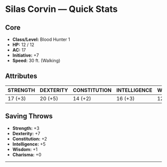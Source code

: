 # Silas Corvin — Quick Stats

## Core
- **Class/Level:** Blood Hunter 1
- **HP:** 12 / 12
- **AC:** 17
- **Initiative:** +7
- **Speed:** 30 ft. (Walking)

## Attributes
| STRENGTH | DEXTERITY | CONSTITUTION | INTELLIGENCE | WISDOM | CHARISMA |
|-----|-----|-----|-----|-----|-----|
| 17 (+3) | 20 (+5) | 14 (+2) | 16 (+3) | 12 (+1) | 11 (+0) |

## Saving Throws
- **Strength:** +3
- **Dexterity:** +7
- **Constitution:** +2
- **Intelligence:** +5
- **Wisdom:** +1
- **Charisma:** +0

---



